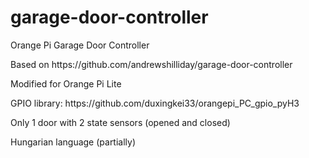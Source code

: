 # garage-door-controller
Orange Pi Garage Door Controller

<p>Based on https://github.com/andrewshilliday/garage-door-controller
<p>Modified for Orange Pi Lite
<p>GPIO library: https://github.com/duxingkei33/orangepi_PC_gpio_pyH3
<p>Only 1 door with 2 state sensors (opened and closed)
<p>Hungarian language (partially)
